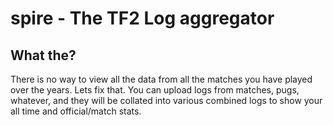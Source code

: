 # spire - The TF2 Log aggregator

## What the?

There is no way to view all the data from all the matches you have played over the years.
Lets fix that. You can upload logs from matches, pugs, whatever, and they will be collated into various combined logs to show your all time and official/match stats.